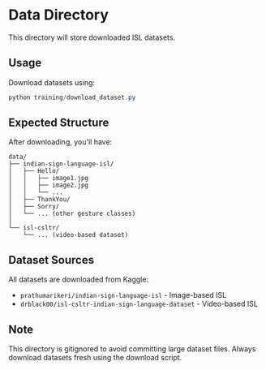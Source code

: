 # Data Directory

This directory will store downloaded ISL datasets.

## Usage

Download datasets using:

```powershell
python training/download_dataset.py
```

## Expected Structure

After downloading, you'll have:

```
data/
├── indian-sign-language-isl/
│   ├── Hello/
│   │   ├── image1.jpg
│   │   ├── image2.jpg
│   │   └── ...
│   ├── ThankYou/
│   ├── Sorry/
│   └── ... (other gesture classes)
│
└── isl-csltr/
    └── ... (video-based dataset)
```

## Dataset Sources

All datasets are downloaded from Kaggle:
- `prathumarikeri/indian-sign-language-isl` - Image-based ISL
- `drblack00/isl-csltr-indian-sign-language-dataset` - Video-based ISL

## Note

This directory is gitignored to avoid committing large dataset files.
Always download datasets fresh using the download script.
